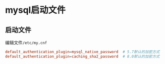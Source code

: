 # mysql启动文件

## 启动文件

编辑文件`/etc/my.cnf`

``` conf
default_authentication_plugin=mysql_native_password  # 5.7默认的加密方式
default_authentication_plugin=caching_sha2_password  # 8.0默认的加密方式
```